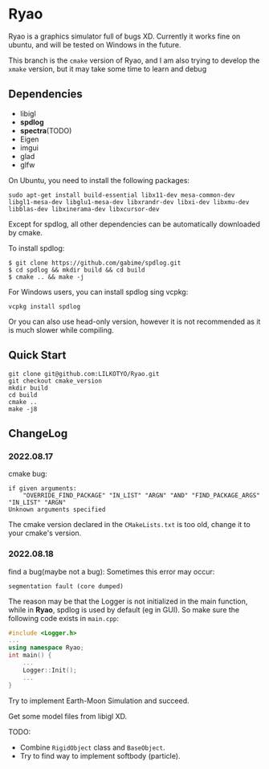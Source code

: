 # Ryao
Ryao is a graphics simulator full of bugs XD. Currently it works fine on ubuntu, and will be tested on Windows in the future.

This branch is the `cmake` version of Ryao, and I am also trying to develop the `xmake` version, but it may take some time to learn and debug
## Dependencies
- libigl
- **spdlog**
- **spectra**(TODO)
- Eigen
- imgui
- glad
- glfw

On Ubuntu, you need to install the following packages:
```shell
sudo apt-get install build-essential libx11-dev mesa-common-dev libgl1-mesa-dev libglu1-mesa-dev libxrandr-dev libxi-dev libxmu-dev libblas-dev libxinerama-dev libxcursor-dev
```

Except for spdlog, all other dependencies can be automatically downloaded by cmake.

To install spdlog:
```shell
$ git clone https://github.com/gabime/spdlog.git
$ cd spdlog && mkdir build && cd build
$ cmake .. && make -j
```

For Windows users, you can install spdlog sing vcpkg:
```
vcpkg install spdlog
```
Or you can also use head-only version, however it is not recommended as it is much slower while compiling.
## Quick Start
```shell
git clone git@github.com:LILKOTYO/Ryao.git
git checkout cmake_version
mkdir build
cd build
cmake ..
make -j8
```
## ChangeLog
### 2022.08.17
cmake bug:
```
if given arguments: 
    "OVERRIDE_FIND_PACKAGE" "IN_LIST" "ARGN" "AND" "FIND_PACKAGE_ARGS" "IN_LIST" "ARGN"
Unknown arguments specified
```
The cmake version declared in the `CMakeLists.txt` is too old, change it to your cmake's version.
### 2022.08.18
find a bug(maybe not a bug): Sometimes this error may occur:
```
segmentation fault (core dumped)
```
The reason may be that the Logger is not initialized in the main function, while in **Ryao**, spdlog is used by default (eg in GUI).
So make sure the following code exists in `main.cpp`:
```c++
#include <Logger.h>
...
using namespace Ryao;
int main() {
    ...
    Logger::Init();
    ...
}
```

Try to implement Earth-Moon Simulation and succeed.

Get some model files from libigl XD.

TODO: 
- Combine `RigidObject` class and `BaseObject`.
- Try to find way to implement softbody (particle).